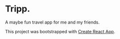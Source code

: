 # Tripp.

A maybe fun travel app for me and my friends.

This project was bootstrapped with [Create React App](https://github.com/facebook/create-react-app).
